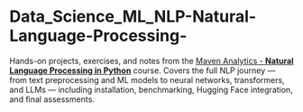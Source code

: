 # Data_Science_ML_NLP-Natural-Language-Processing-
Hands-on projects, exercises, and notes from the [Maven Analytics - **Natural Language Processing in Python**](https://mavenanalytics.io/course/python-natural-language-processing) course. Covers the full NLP journey — from text preprocessing and ML models to neural networks, transformers, and LLMs — including installation, benchmarking, Hugging Face integration, and final assessments.
